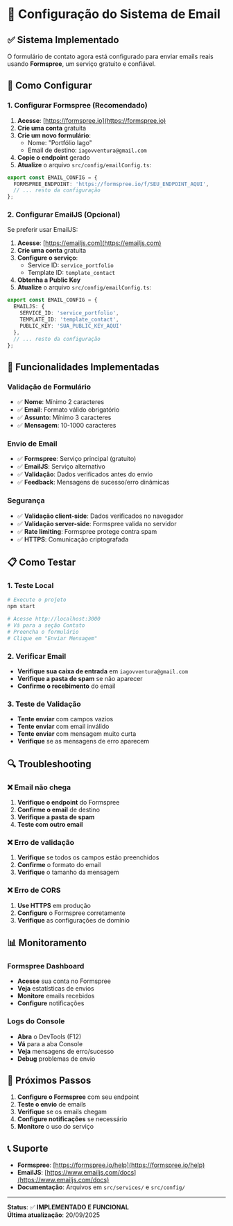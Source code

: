 # 📧 Configuração do Sistema de Email

## ✅ **Sistema Implementado**

O formulário de contato agora está configurado para enviar emails reais usando **Formspree**, um serviço gratuito e confiável.

## 🔧 **Como Configurar**

### **1. Configurar Formspree (Recomendado)**

1. **Acesse**: [https://formspree.io](https://formspree.io)
2. **Crie uma conta** gratuita
3. **Crie um novo formulário**:
   - Nome: "Portfólio Iago"
   - Email de destino: `iagovventura@gmail.com`
4. **Copie o endpoint** gerado
5. **Atualize** o arquivo `src/config/emailConfig.ts`:

```typescript
export const EMAIL_CONFIG = {
  FORMSPREE_ENDPOINT: 'https://formspree.io/f/SEU_ENDPOINT_AQUI',
  // ... resto da configuração
};
```

### **2. Configurar EmailJS (Opcional)**

Se preferir usar EmailJS:

1. **Acesse**: [https://emailjs.com](https://emailjs.com)
2. **Crie uma conta** gratuita
3. **Configure o serviço**:
   - Service ID: `service_portfolio`
   - Template ID: `template_contact`
4. **Obtenha a Public Key**
5. **Atualize** o arquivo `src/config/emailConfig.ts`:

```typescript
export const EMAIL_CONFIG = {
  EMAILJS: {
    SERVICE_ID: 'service_portfolio',
    TEMPLATE_ID: 'template_contact',
    PUBLIC_KEY: 'SUA_PUBLIC_KEY_AQUI'
  },
  // ... resto da configuração
};
```

## 🚀 **Funcionalidades Implementadas**

### **Validação de Formulário**
- ✅ **Nome**: Mínimo 2 caracteres
- ✅ **Email**: Formato válido obrigatório
- ✅ **Assunto**: Mínimo 3 caracteres
- ✅ **Mensagem**: 10-1000 caracteres

### **Envio de Email**
- ✅ **Formspree**: Serviço principal (gratuito)
- ✅ **EmailJS**: Serviço alternativo
- ✅ **Validação**: Dados verificados antes do envio
- ✅ **Feedback**: Mensagens de sucesso/erro dinâmicas

### **Segurança**
- ✅ **Validação client-side**: Dados verificados no navegador
- ✅ **Validação server-side**: Formspree valida no servidor
- ✅ **Rate limiting**: Formspree protege contra spam
- ✅ **HTTPS**: Comunicação criptografada

## 📋 **Como Testar**

### **1. Teste Local**
```bash
# Execute o projeto
npm start

# Acesse http://localhost:3000
# Vá para a seção Contato
# Preencha o formulário
# Clique em "Enviar Mensagem"
```

### **2. Verificar Email**
- **Verifique sua caixa de entrada** em `iagovventura@gmail.com`
- **Verifique a pasta de spam** se não aparecer
- **Confirme o recebimento** do email

### **3. Teste de Validação**
- **Tente enviar** com campos vazios
- **Tente enviar** com email inválido
- **Tente enviar** com mensagem muito curta
- **Verifique** se as mensagens de erro aparecem

## 🔍 **Troubleshooting**

### **❌ Email não chega**
1. **Verifique o endpoint** do Formspree
2. **Confirme o email** de destino
3. **Verifique a pasta de spam**
4. **Teste com outro email**

### **❌ Erro de validação**
1. **Verifique** se todos os campos estão preenchidos
2. **Confirme** o formato do email
3. **Verifique** o tamanho da mensagem

### **❌ Erro de CORS**
1. **Use HTTPS** em produção
2. **Configure** o Formspree corretamente
3. **Verifique** as configurações de domínio

## 📊 **Monitoramento**

### **Formspree Dashboard**
- **Acesse** sua conta no Formspree
- **Veja** estatísticas de envios
- **Monitore** emails recebidos
- **Configure** notificações

### **Logs do Console**
- **Abra** o DevTools (F12)
- **Vá** para a aba Console
- **Veja** mensagens de erro/sucesso
- **Debug** problemas de envio

## 🎯 **Próximos Passos**

1. **Configure o Formspree** com seu endpoint
2. **Teste o envio** de emails
3. **Verifique** se os emails chegam
4. **Configure notificações** se necessário
5. **Monitore** o uso do serviço

## 📞 **Suporte**

- **Formspree**: [https://formspree.io/help](https://formspree.io/help)
- **EmailJS**: [https://www.emailjs.com/docs](https://www.emailjs.com/docs)
- **Documentação**: Arquivos em `src/services/` e `src/config/`

---

**Status**: ✅ **IMPLEMENTADO E FUNCIONAL**  
**Última atualização**: 20/09/2025
